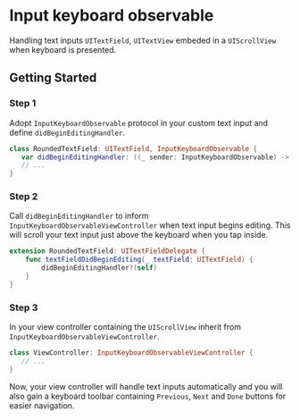 # Input keyboard observable
Handling text inputs `UITextField`, `UITextView` embeded in a `UIScrollView` when keyboard is presented.

## Getting Started
### Step 1
Adopt `InputKeyboardObservable` protocol in your custom text input and define `didBeginEditingHandler`.
```swift
class RoundedTextField: UITextField, InputKeyboardObservable {
   var didBeginEditingHandler: ((_ sender: InputKeyboardObservable) -> ())?
   // ...
}
```
### Step 2
Call `didBeginEditingHandler` to inform `InputKeyboardObservableViewController` when text input begins editing. This will scroll your text input just above the keyboard when you tap inside.
```swift
extension RoundedTextField: UITextFieldDelegate {
    func textFieldDidBeginEditing(_ textField: UITextField) {
        didBeginEditingHandler?(self)
    }
}
```
### Step 3
In your view controller containing the `UIScrollView` inherit from `InputKeyboardObservableViewController`.
```swift
class ViewController: InputKeyboardObservableViewController {
   // ...
}
```
Now, your view controller will handle text inputs automatically and you will also gain a keyboard toolbar containing `Previous`, `Next` and `Done` buttons for easier navigation.

